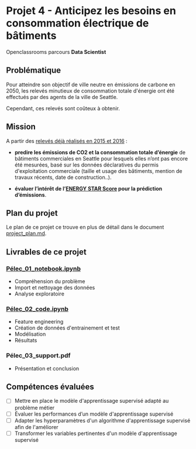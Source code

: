 # Projet 4 - Anticipez les besoins en consommation électrique de bâtiments

Openclassrooms parcours **Data Scientist**

## Problématique

Pour atteindre son objectif de ville neutre en émissions de carbone en 2050, les relevés minutieux de consommation totale d'énergie ont été effectués par des agents de la ville de Seattle.

Cependant, ces relevés sont coûteux à obtenir.

## Mission

A partir des [relevés déjà réalisés en 2015 et 2016](https://www.kaggle.com/city-of-seattle/sea-building-energy-benchmarking#2015-building-energy-benchmarking.csv) :

- **predire les émissions de CO2 et la consommation totale d’énergie** de bâtiments commerciales en Seattle pour lesquels elles n’ont pas encore été mesurées, basé sur les données déclaratives du permis d'exploitation commerciale (taille et usage des bâtiments, mention de travaux récents, date de construction..).

- **évaluer l’intérêt de l’[ENERGY STAR Score](https://www.energystar.gov/buildings/facility-owners-and-managers/existing-buildings/use-portfolio-manager/interpret-your-results/what) pour la prédiction d’émissions**.

## Plan du projet

Le plan de ce projet ce trouve en plus de détail dans le document [project_plan.md](./project_plan.md).

## Livrables de ce projet

### [Pélec_01_notebook.ipynb](./Pélec_01_notebook.ipynb)

- Compréhension du problème
- Import et nettoyage des données
- Analyse exploratoire

### [Pélec_02_code.ipynb](./Pélec_02_code.ipynb)

- Feature engineering
- Création de données d'entrainement et test
- Modélisation
- Résultats

### Pélec_03_support.pdf

- Présentation et conclusion

## Compétences évaluées

- [ ] Mettre en place le modèle d'apprentissage supervisé adapté au problème métier
- [ ] Évaluer les performances d’un modèle d'apprentissage supervisé
- [ ] Adapter les hyperparamètres d'un algorithme d'apprentissage supervisé afin de l'améliorer
- [ ] Transformer les variables pertinentes d'un modèle d'apprentissage supervisé
